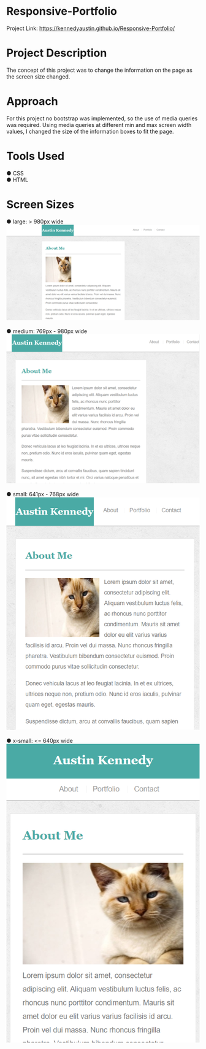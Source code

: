 # Responsive-Portfolio

Project Link:
https://kennedyaustin.github.io/Responsive-Portfolio/

# Project Description
The concept of this project was to change the information on the page as the screen size changed.

# Approach
For this project no bootstrap was implemented, so the use of media queries was required. Using media queries at different min and max screen width values, I changed the size of the information boxes to fit the page.

# Tools Used
● CSS <br>
● HTML

# Screen Sizes 
● large: > 980px wide <br>
![](Responsive_SS/Large.png) <br><br>
● medium: 769px - 980px wide <br>
![](Responsive_SS/Medium.png) <br><br>
● small: 641px - 768px wide <br>
![](Responsive_SS/Small.png) <br><br>
● x-small: <= 640px wide <br>
![](Responsive_SS/x-Small.png)

